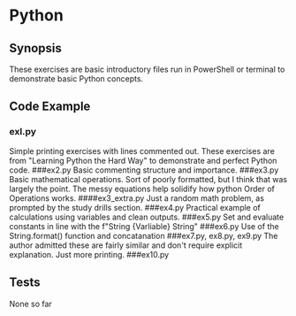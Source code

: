 # Python
## Synopsis

These exercises are basic introductory files run in PowerShell or terminal to demonstrate basic Python concepts.

## Code Example

### exl.py
Simple printing exercises with lines commented out.
These exercises are from "Learning Python the Hard Way" to demonstrate and perfect Python code.
###ex2.py
Basic commenting structure and importance.
###ex3.py
Basic mathematical operations. Sort of poorly formatted, but I think that was largely the point. 
The messy equations help solidify how python Order of Operations works.
####ex3_extra.py
	Just a random math problem, as prompted by the study drills section.
###ex4.py
Practical example of calculations using variables and clean outputs.
###ex5.py
Set and evaluate constants in line with the f"String {Varliable} String"
###ex6.py
Use of the String.format() function and concatanation
###ex7.py, ex8.py, ex9.py
The author admitted these are fairly similar and don't require explicit explanation. Just more printing.
###ex10.py

## Tests
None so far